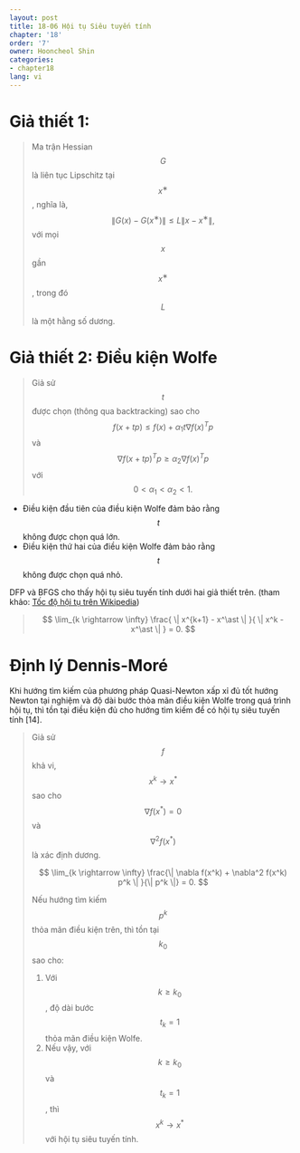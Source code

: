 ```yaml
---
layout: post
title: 18-06 Hội tụ Siêu tuyến tính
chapter: '18'
order: '7'
owner: Hooncheol Shin
categories:
- chapter18
lang: vi
---
```


# Giả thiết 1:
> Ma trận Hessian $$G$$ là liên tục Lipschitz tại $$x^∗$$, nghĩa là,
> $$\| G(x) − G(x^∗) \| \le L \| x − x^∗ \|,
>$$
với mọi $$x$$ gần $$x^∗$$, trong đó $$L$$ là một hằng số dương.

# Giả thiết 2: Điều kiện Wolfe
> Giả sử $$t$$ được chọn (thông qua backtracking) sao cho
> $$
f(x + tp) \le f(x) + \alpha_1 t \nabla f(x)^T p
>$$
và
> $$
\nabla f(x + tp)^T p \ge \alpha_2 \nabla f(x)^T p
>$$
với $$0 < \alpha_1 < \alpha_2 < 1.$$

* Điều kiện đầu tiên của điều kiện Wolfe đảm bảo rằng $$t$$ không được chọn quá lớn.
* Điều kiện thứ hai của điều kiện Wolfe đảm bảo rằng $$t$$ không được chọn quá nhỏ.

DFP và BFGS cho thấy hội tụ siêu tuyến tính dưới hai giả thiết trên. (tham khảo: [Tốc độ hội tụ trên Wikipedia](https://en.wikipedia.org/wiki/Rate_of_convergence))

>$$
>\lim_{k \rightarrow \infty} \frac{ \| x^{k+1} - x^\ast \| }{ \| x^k - x^\ast \| } = 0.
>$$

# Định lý Dennis-Moré

Khi hướng tìm kiếm của phương pháp Quasi-Newton xấp xỉ đủ tốt hướng Newton tại nghiệm và độ dài bước thỏa mãn điều kiện Wolfe trong quá trình hội tụ, thì tồn tại điều kiện đủ cho hướng tìm kiếm để có hội tụ siêu tuyến tính [14].

>Giả sử $$f$$ khả vi, $$x^k \rightarrow x^\ast$$ sao cho $$\nabla f(x^\ast) = 0$$ và $$\nabla^2 f(x^\ast)$$ là xác định dương.
>
>$$
\lim_{k \rightarrow \infty} \frac{\| \nabla f(x^k) + \nabla^2 f(x^k) p^k \| }{\| p^k \|} = 0.
>$$
>
>Nếu hướng tìm kiếm $$p^k$$ thỏa mãn điều kiện trên, thì tồn tại $$k_0$$ sao cho:
>
> 1. Với $$k \ge k_0$$, độ dài bước $$t_k=1$$ thỏa mãn điều kiện Wolfe.
> 2. Nếu vậy, với $$k \ge k_0$$ và $$t_k = 1$$, thì $$x^k \rightarrow x^\ast$$ với hội tụ siêu tuyến tính.